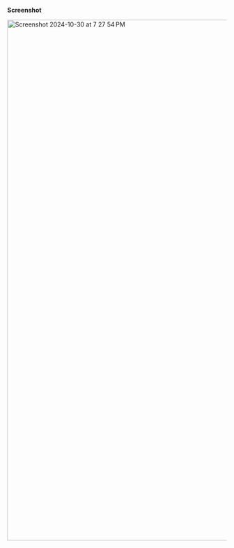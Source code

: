 **Screenshot**

<img width="1195" alt="Screenshot 2024-10-30 at 7 27 54 PM" src="https://github.com/user-attachments/assets/5c2df52a-26c7-4e7b-b2be-3a9aaf5c8925">
